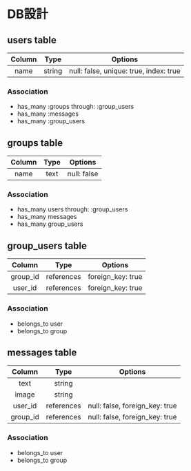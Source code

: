 # DB設計

## users table

| Column | Type   | Options                                  |
|:-----:|:------:|:----------------------------------------:|
| name  | string | null: false, unique: true, index: true   |

### Association
 * has_many :groups through: :group_users
 * has_many :messages
 * has_many :group_users



## groups table

| Column | Type | Options     |
|:-----:|:----:|:-----------:|
| name  | text | null: false |

### Association
 * has_many users through: :group_users
 * has_many messages
 * has_many group_users


## group_users table

| Column    | Type    | Options |
|:--------:|:-------:|:-------:|
| group_id | references | foreign_key: true |
| user_id  | references | foreign_key: true |

### Association
 * belongs_to user
 * belongs_to group



## messages table

| Column    | Type    | Options                        |
|:--------:|:-------:|:------------------------------:|
| text     | string  |                                |
| image    | string    |                                |
| user_id  | references | null: false, foreign_key: true |
| group_id | references | null: false, foreign_key: true |

### Association
 * belongs_to user
 * belongs_to group

